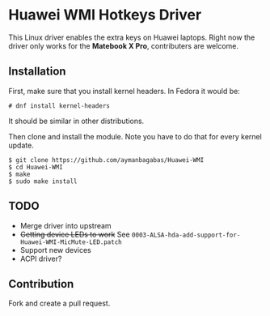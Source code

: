 # Huawei WMI Hotkeys Driver
This Linux driver enables the extra keys on Huawei laptops. Right now the driver only works for the **Matebook X Pro**, contributers are welcome.

## Installation
First, make sure that you install kernel headers. In Fedora it would be:
```
# dnf install kernel-headers
```
It should be similar in other distributions.

Then clone and install the module. Note you have to do that for every kernel update.

```
$ git clone https://github.com/aymanbagabas/Huawei-WMI
$ cd Huawei-WMI
$ make
$ sudo make install
```

## TODO
* Merge driver into upstream
* ~~Getting device LEDs to work~~ See `0003-ALSA-hda-add-support-for-Huawei-WMI-MicMute-LED.patch`
* Support new devices
* ACPI driver?

## Contribution
Fork and create a pull request.
